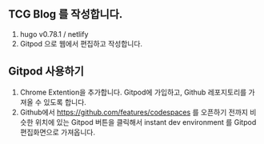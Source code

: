 ## TCG Blog 를 작성합니다. 

1. hugo v0.78.1 / netlify
2. Gitpod 으로 웹에서 편집하고 작성합니다.


## Gitpod 사용하기 

1. Chrome Extention을 추가합니다. Gitpod에 가입하고, Github 레포지토리를 가져올 수 있도록 합니다. 
2. Github에서 https://github.com/features/codespaces 를 오픈하기 전까지 비슷한 위치에 있는 Gitpod 버튼을 클릭해서 instant dev environment 를 Gitpod 편집화면으로 가져옵니다. 